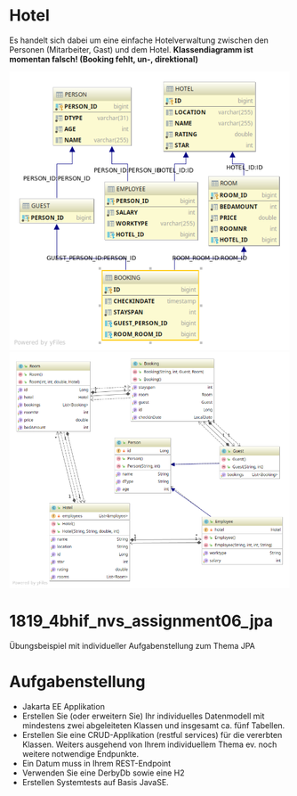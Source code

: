 # Hotel
Es handelt sich dabei um eine einfache Hotelverwaltung 
zwischen den Personen (Mitarbeiter, Gast) und dem Hotel.
**Klassendiagramm ist momentan falsch! (Booking fehlt, un-, direktional)**

![ERD](images/ERD.png)
![CLD](images/CLD.png)



# 1819_4bhif_nvs_assignment06_jpa
Übungsbeispiel mit individueller Aufgabenstellung zum Thema JPA


# Aufgabenstellung

- Jakarta EE Applikation
- Erstellen Sie (oder erweitern Sie) Ihr individuelles Datenmodell mit mindestens zwei abgeleiteten Klassen und insgesamt ca. fünf Tabellen.
- Erstellen Sie eine CRUD-Applikation (restful services) für die vererbten Klassen. Weiters ausgehend von Ihrem individuellem Thema ev. noch weitere notwendige Endpunkte.
- Ein Datum muss in Ihrem REST-Endpoint
- Verwenden Sie eine DerbyDb sowie eine H2
- Erstellen Systemtests auf Basis JavaSE.
